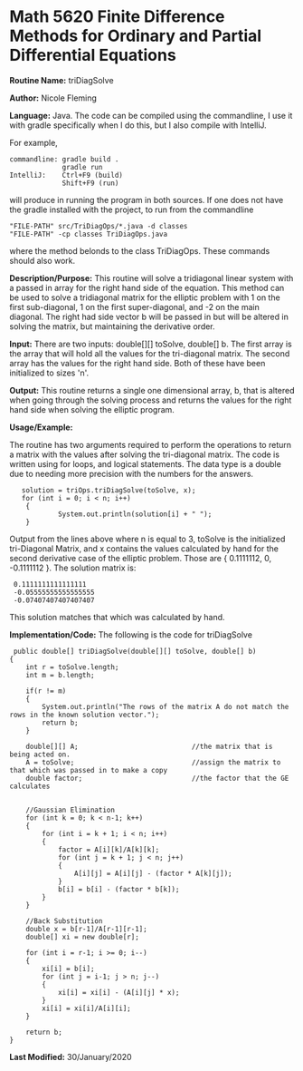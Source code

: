 # Math 5620 Finite Difference Methods for Ordinary and Partial Differential Equations

**Routine Name:**           triDiagSolve

**Author:** Nicole Fleming

**Language:** Java. The code can be compiled using the commandline, I use it with gradle specifically when I do this, but I also compile with IntelliJ.

For example,

    commandline: gradle build .
                 gradle run
    IntelliJ:    Ctrl+F9 (build)
                 Shift+F9 (run)

will produce in running the program in both sources. If one does not have the gradle installed with the project, to run from the commandline

    "FILE-PATH" src/TriDiagOps/*.java -d classes
    "FILE-PATH" -cp classes TriDiagOps.java
    
where the method belonds to the class TriDiagOps. These commands should also work.

**Description/Purpose:** This routine will solve a tridiagonal linear system with a passed in array for the right hand side of the equation.
This method can be used to solve a tridiagonal matrix for the elliptic problem with 1 on the first sub-diagonal, 1 on the first super-diagonal, and -2 on the
main diagonal. The right had side vector b will be passed in but will be altered in solving the matrix, but maintaining the derivative order.

**Input:** There are two inputs: double[][] toSolve, double[] b. The first array is the array that will hold all the values for the tri-diagonal
matrix. The second array has the values for the right hand side. Both of these have been initialized to sizes 'n'. 

**Output:** This routine returns a single one dimensional array, b, that is altered when going through the solving process and returns the values for 
the right hand side when solving the elliptic program. 

**Usage/Example:**

The routine has two arguments required to perform the operations to return a matrix with the values after solving the tri-diagonal matrix. 
The code is written using for loops, and logical statements. The data type is a double due to needing more precision with the numbers for the answers.

       solution = triOps.triDiagSolve(toSolve, x);
       for (int i = 0; i < n; i++)
        {
                System.out.println(solution[i] + " ");
        }

Output from the lines above where n is equal to 3, toSolve is the initialized tri-Diagonal Matrix, and x contains the values calculated by hand for 
the second derivative case of the elliptic problem. Those are { 0.1111112, 0, -0.1111112 }. The solution matrix is:
     
     0.1111111111111111 
     -0.05555555555555555 
     -0.07407407407407407 

This solution matches that which was calculated by hand.

**Implementation/Code:** The following is the code for triDiagSolve

     public double[] triDiagSolve(double[][] toSolve, double[] b)
    {
        int r = toSolve.length;
        int m = b.length;

        if(r != m)
        {
            System.out.println("The rows of the matrix A do not match the rows in the known solution vector.");
            return b;
        }

        double[][] A;                            //the matrix that is being acted on.
        A = toSolve;                             //assign the matrix to that which was passed in to make a copy
        double factor;                           //the factor that the GE calculates


        //Gaussian Elimination
        for (int k = 0; k < n-1; k++)
        {
            for (int i = k + 1; i < n; i++)
            {
                factor = A[i][k]/A[k][k];
                for (int j = k + 1; j < n; j++)
                {
                    A[i][j] = A[i][j] - (factor * A[k][j]);
                }
                b[i] = b[i] - (factor * b[k]);
            }
        }

        //Back Substitution
        double x = b[r-1]/A[r-1][r-1];
        double[] xi = new double[r];

        for (int i = r-1; i >= 0; i--)
        {
            xi[i] = b[i];
            for (int j = i-1; j > n; j--)
            {
                xi[i] = xi[i] - (A[i][j] * x);
            }
            xi[i] = xi[i]/A[i][i];              
        }

        return b;
    }

**Last Modified:** 30/January/2020
